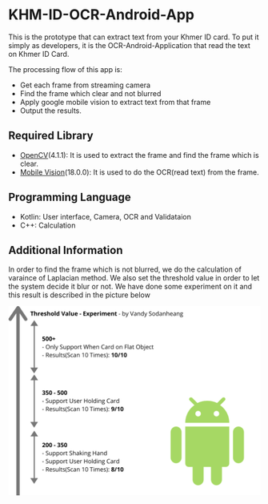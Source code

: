 # KHM-ID-OCR-Android-App
This is the prototype that can extract text from your Khmer ID card. To put it simply as developers, it is the OCR-Android-Application that
read the text on Khmer ID Card.

The processing flow of this app is:
- Get each frame from streaming camera
- Find the frame which clear and not blurred
- Apply google mobile vision to extract text from that frame
- Output the results.

## Required Library
- [OpenCV](https://opencv.org/)(4.1.1): It is used to extract the frame and find the frame which is clear.
- [Mobile Vision](https://developers.google.com/vision)(18.0.0): It is used to do the OCR(read text) from the frame.

## Programming Language
- Kotlin: User interface, Camera, OCR and Validataion
- C++: Calculation

## Additional Information
In order to find the frame which is not blurred, we do the calculation of varaince of Laplacian method.
We also set the threshold value in order to let the system decide it blur or not.
We have done some experiment on it and this result is described in the picture below

![Experiment Output](./OpenCV-Threshold.png?raw=true "Optional Title")
